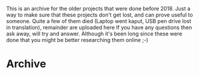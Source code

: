 This is an archive for the older projects that were done before 2018. Just a way to make sure that these projects don't get lost, and can prove useful to someone.
Quite a few of them died (Laptop went kaput, USB pen drive lost in translation), remainder are uploaded here
If you have any questions then ask away, will try and answer. Although it's been long since these were done that you might be better researching them online ;-) 

# Archive

